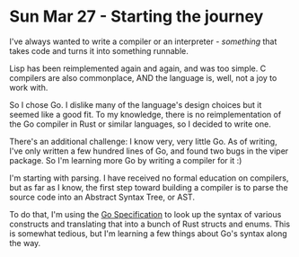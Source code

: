# Sun Mar 27 - Starting the journey

I've always wanted to write a compiler or an interpreter - *something* that
takes code and turns it into something runnable.

Lisp has been reimplemented again and again, and was too simple. C compilers are
also commonplace, AND the language is, well, not a joy to work with.

So I chose Go. I dislike many of the language's design choices but it seemed
like a good fit. To my knowledge, there is no reimplementation of the Go
compiler in Rust or similar languages, so I decided to write one.

There's an additional challenge: I know very, very little Go. As of writing,
I've only written a few hundred lines of Go, and found two bugs in the viper
package. So I'm learning more Go by writing a compiler for it :)

I'm starting with parsing. I have received no formal education on compilers, but
as far as I know, the first step toward building a compiler is to parse the
source code into an Abstract Syntax Tree, or AST.

To do that, I'm using the [Go Specification](https://golang.org/ref/spec) to
look up the syntax of various constructs and translating that into a bunch of
Rust structs and enums. This is somewhat tedious, but I'm learning a few things
about Go's syntax along the way.

